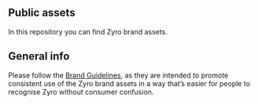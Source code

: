 ## Public assets
In this repository you can find Zyro brand assets. 
## General info

Please follow the [Brand Guidelines](https://github.com/zyro-inc/public-assets/blob/master/Zyro%20Brand%20guidelines.pdf), as they are intended to promote consistent use of the Zyro brand assets in a way that’s easier for people to recognise Zyro without consumer confusion.
